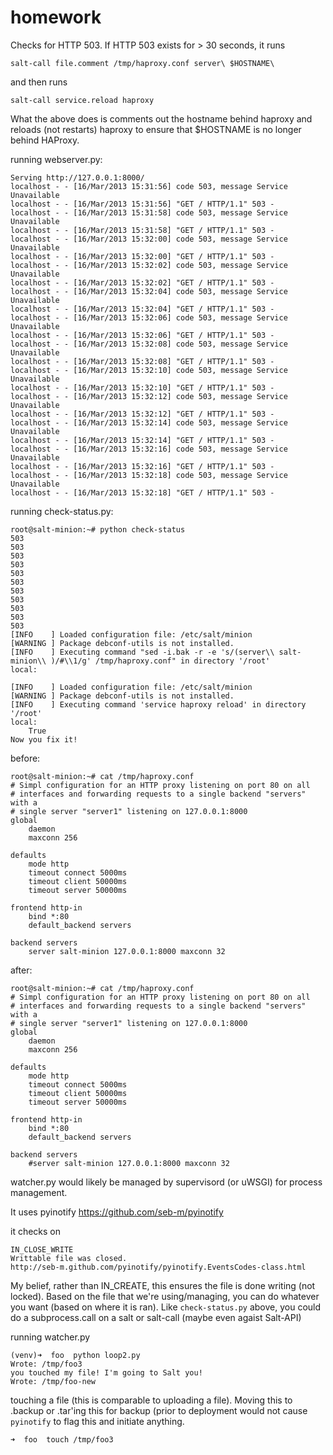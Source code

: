 homework
========


Checks for HTTP 503.  If HTTP 503 exists for > 30 seconds, it runs 

    salt-call file.comment /tmp/haproxy.conf server\ $HOSTNAME\ 

and then runs

    salt-call service.reload haproxy
    
What the above does is comments out the hostname behind haproxy and reloads (not restarts) haproxy to ensure that $HOSTNAME
is no longer behind HAProxy. 

running webserver.py:

    Serving http://127.0.0.1:8000/
    localhost - - [16/Mar/2013 15:31:56] code 503, message Service Unavailable
    localhost - - [16/Mar/2013 15:31:56] "GET / HTTP/1.1" 503 -
    localhost - - [16/Mar/2013 15:31:58] code 503, message Service Unavailable
    localhost - - [16/Mar/2013 15:31:58] "GET / HTTP/1.1" 503 -
    localhost - - [16/Mar/2013 15:32:00] code 503, message Service Unavailable
    localhost - - [16/Mar/2013 15:32:00] "GET / HTTP/1.1" 503 -
    localhost - - [16/Mar/2013 15:32:02] code 503, message Service Unavailable
    localhost - - [16/Mar/2013 15:32:02] "GET / HTTP/1.1" 503 -
    localhost - - [16/Mar/2013 15:32:04] code 503, message Service Unavailable
    localhost - - [16/Mar/2013 15:32:04] "GET / HTTP/1.1" 503 -
    localhost - - [16/Mar/2013 15:32:06] code 503, message Service Unavailable
    localhost - - [16/Mar/2013 15:32:06] "GET / HTTP/1.1" 503 -
    localhost - - [16/Mar/2013 15:32:08] code 503, message Service Unavailable
    localhost - - [16/Mar/2013 15:32:08] "GET / HTTP/1.1" 503 -
    localhost - - [16/Mar/2013 15:32:10] code 503, message Service Unavailable
    localhost - - [16/Mar/2013 15:32:10] "GET / HTTP/1.1" 503 -
    localhost - - [16/Mar/2013 15:32:12] code 503, message Service Unavailable
    localhost - - [16/Mar/2013 15:32:12] "GET / HTTP/1.1" 503 -
    localhost - - [16/Mar/2013 15:32:14] code 503, message Service Unavailable
    localhost - - [16/Mar/2013 15:32:14] "GET / HTTP/1.1" 503 -
    localhost - - [16/Mar/2013 15:32:16] code 503, message Service Unavailable
    localhost - - [16/Mar/2013 15:32:16] "GET / HTTP/1.1" 503 -
    localhost - - [16/Mar/2013 15:32:18] code 503, message Service Unavailable
    localhost - - [16/Mar/2013 15:32:18] "GET / HTTP/1.1" 503 -


running check-status.py:

    root@salt-minion:~# python check-status 
    503
    503
    503
    503
    503
    503
    503
    503
    503
    503
    503
    [INFO    ] Loaded configuration file: /etc/salt/minion
    [WARNING ] Package debconf-utils is not installed.
    [INFO    ] Executing command "sed -i.bak -r -e 's/(server\\ salt-minion\\ )/#\\1/g' /tmp/haproxy.conf" in directory '/root'
    local:
        
    [INFO    ] Loaded configuration file: /etc/salt/minion
    [WARNING ] Package debconf-utils is not installed.
    [INFO    ] Executing command 'service haproxy reload' in directory '/root'
    local:
        True
    Now you fix it!


before:

    root@salt-minion:~# cat /tmp/haproxy.conf
    # Simpl configuration for an HTTP proxy listening on port 80 on all
    # interfaces and forwarding requests to a single backend "servers" with a
    # single server "server1" listening on 127.0.0.1:8000
    global
        daemon
        maxconn 256

    defaults
        mode http
        timeout connect 5000ms
        timeout client 50000ms
        timeout server 50000ms

    frontend http-in
        bind *:80
        default_backend servers

    backend servers
        server salt-minion 127.0.0.1:8000 maxconn 32


after:

    root@salt-minion:~# cat /tmp/haproxy.conf
    # Simpl configuration for an HTTP proxy listening on port 80 on all
    # interfaces and forwarding requests to a single backend "servers" with a
    # single server "server1" listening on 127.0.0.1:8000
    global
        daemon
        maxconn 256

    defaults
        mode http
        timeout connect 5000ms
        timeout client 50000ms
        timeout server 50000ms

    frontend http-in
        bind *:80
        default_backend servers

    backend servers
        #server salt-minion 127.0.0.1:8000 maxconn 32
        
        
watcher.py would likely be managed by supervisord (or uWSGI) for process management. 

It uses pyinotify https://github.com/seb-m/pyinotify

it checks on 

    IN_CLOSE_WRITE
    Writtable file was closed. 
    http://seb-m.github.com/pyinotify/pyinotify.EventsCodes-class.html
    
My belief, rather than IN_CREATE, this ensures the file is done writing (not locked). 
Based on the file that we're using/managing, you can do whatever you want (based on where it is ran). 
Like `check-status.py` above, you could do a subprocess.call on a salt or salt-call (maybe even agaist Salt-API)

running watcher.py

    (venv)➜  foo  python loop2.py
    Wrote: /tmp/foo3
    you touched my file! I'm going to Salt you!
    Wrote: /tmp/foo-new



touching a file (this is comparable to uploading a file). Moving this to .backup or .tar'ing this for backup (prior to
deployment would not cause `pyinotify` to flag this and initiate anything. 

    ➜  foo  touch /tmp/foo3
